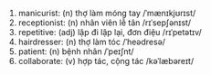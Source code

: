 1. manicurist: (n) thợ làm móng tay /ˈmænɪkjʊrɪst/
2. receptionist: (n) nhân viên lễ tân /rɪˈsepʃənɪst/
3. repetitive: (adj) lặp đi lặp lại, đơn điệu /rɪˈpetətɪv/
10. hairdresser: (n) thợ làm tóc /ˈheədresə/
13. patient: (n) bệnh nhân /ˈpeɪʃnt/
14. collaborate: (v) hợp tác, cộng tác /kəˈlæbəreɪt/